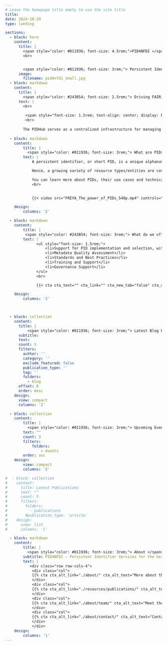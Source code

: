 ```yaml
---
# Leave the homepage title empty to use the site title
title:
date: 2024-10-29
type: landing

sections:
  - block: hero
    content:
      title: |
        <span style="color: #011936; font-size: 4.5rem;">PID4NFDI </span>
        <br> 


        <span style="color: #011936; font-size: 3rem;"> Persistent Identifier Services for NFDI</span>
      image:
        filename: pid4nfdi_small.jpg
  - block: markdown
    content:
      title: | 
        <span style="color: #243B54; font-size: 2.5rem;"> Driving FAIR, Open, and Persistent Research Practices with PIDHub.</span>
      text: |
        <br> 
        
         <span style="font-size: 1.5rem; text-align: center; display: block;"> The PIDHub serves as a centralized infrastructure for managing persistent identifiers (PIDs) within Germany’s National Research Data Infrastructure (NFDI). </span>
         <br> 
         
        The PIDHub serves as a centralized infrastructure for managing persistent identifiers (PIDs) within Germany’s National Research Data Infrastructure (NFDI). Developed under PID4NFDI, PIDHub aims to standardize PID usage, enhance governance, and support interoperability across NFDI consortia. By integrating various PID providers and consolidating metadata practices, it addresses challenges in infrastructure consistency, policy development, and long-term PID management. Through collaborative frameworks, it assists both mature and developing institutions in effectively implementing FAIR (Findable, Accessible, Interoperable, and Reusable) data principles, fostering a unified research data ecosystem.
  
  - block: markdown
    content:
        title: |
          <span style="color: #011936; font-size: 3rem;"> What are PIDs?  </span>
        text: |
            A persistent identifier, or short PID, is a unique alphanumeric code that makes it possible to uniquely and sustainably reference objects, persons and organizations. Importantly, a PID is linked to descriptive information (metadata) about the resource, thereby providing context information. The use of PIDs is growing steadily and is being extended to more and more areas of research, for example through the development of PIDs for samples, data management plans or research projects.

            Hence, a growing variety of resource types/entities are covered by PIDs. Among them are: research data, instruments, cultural objects, data management plans, organisations, projects, persons, physical objects (samples), publication services and repositories, research information systems, research tools (such as electronic lab notebooks), scientific events, software, text publications. The use of PIDs is an essential component for the implementation of the [FAIR principles](https://www.go-fair.org/fair-principles/) that promote the findability, accessibility, interoperability and re-usability of research data. The mandatory and standardized metadata associated with PIDs make research data findable, accessible and citable.

            You can learn more about PIDs, their use cases and technical implementation at our partners [PID Network Germany](https://www.pid-network.de/en/) and the [PID Competence Center of TIB](https://projects.tib.eu/pid-service/en/persistent-identifiers/persistent-identifiers-pids/). Or watch this introductory video [_The power of PIDs_](https://doi.org/10.5281/zenodo.3977942) by the [FREYA project](https://www.project-freya.eu/):
            <br>

        
            {{< video src="FREYA_The_power_of_PIDs_540p.mp4" controls="yes" poster="FREYA_The_power_of_PIDs_preview.png">}}

    design:
        columns: '2'

  - block: markdown
    content:
        title: |
         <span style="color: #243B54; font-size: 3rem;"> What do we offer? </span>
        text: |
              <ul style="font-size: 1.5rem;">
                  <li>Support for PID implementation and selection, with information on best practices, standards, and training for the NFDI.</li>
                  <li>Metadata Quality Assessment</li>
                  <li>Standards and Best Practices</li>
                  <li>Training and Support</li>
                  <li>Governance Support</li>
              </ul>
              <br> 

              {{< cta cta_text="" cta_link="" cta_new_tab="false" cta_alt_text="And more" cta_alt_link="./services/metadata-support-assessment" cta_alt_new_tab="false" >}}

    design:
        columns: '2'

 

  - block: collection
    content:
      title: |
          <span style="color: #011936; font-size: 3rem;"> Latest Blog Posts </span>
      subtitle:
      text:
      count: 5
      filters:
        author: ''
        category: ''
        exclude_featured: false
        publication_type: ''
        tag: ''
        folders:
          - blog
      offset: 0
      order: desc
    design:
      view: compact
      columns: '2'

  - block: collection
    content:
        title: |
          <span style="color: #011936; font-size: 3rem;"> Upcoming Events </span>
        text: ""
        count: 3
        filters:
            folders:
                - events
        order: asc
    design:
        view: compact
        columns: '2'

#  - block: collection
#    content:
#      title: Latest Publications
#      text: ""
#      count: 5
#      filters:
#        folders:
#          - publications
#        #publication_type: 'article'
#    design:
#      view: list
#      columns: '1'

  - block: markdown
    content:
        title: |
          <span style="color: #011936; font-size: 3rem;"> About </span>
        subtitle: PID4NFDI – Persistent Identifier Services for the German National Research Data Infrastructure
        text: |
           <div class="row row-cols-4">
            <div class="col">
            {{% cta cta_alt_link="./about/" cta_alt_text="More about the project" %}}
            </div>
            <div class="col">
            {{% cta cta_alt_link="./resources/publications/" cta_alt_text="Latest publications" %}}
            </div>
            <div class="col">
            {{% cta cta_alt_link="./about/team/" cta_alt_text="Meet the team" %}}
            </div>
            <div class="col">
            {{% cta cta_alt_link="./about/contact/" cta_alt_text="Contact us" %}}
            </div>
            </div>
    design:
        columns: '1'
---
```

